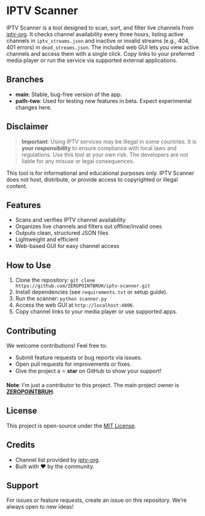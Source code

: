# IPTV Scanner

IPTV Scanner is a tool designed to scan, sort, and filter live channels from [iptv-org](https://github.com/iptv-org/iptv). It checks channel availability every three hours, listing active channels in `iptv_streams.json` and inactive or invalid streams (e.g., 404, 401 errors) in `dead_streams.json`. The included web GUI lets you view active channels and access them with a single click. Copy links to your preferred media player or run the service via supported external applications.

## Branches
- **main**: Stable, bug-free version of the app.
- **path-two**: Used for testing new features in beta. Expect experimental changes here.

## Disclaimer
> **Important**: Using IPTV services may be illegal in some countries. It is **your responsibility** to ensure compliance with local laws and regulations. Use this tool at your own risk. The developers are not liable for any misuse or legal consequences.

This tool is for informational and educational purposes only. IPTV Scanner does not host, distribute, or provide access to copyrighted or illegal content.

## Features
- Scans and verifies IPTV channel availability
- Organizes live channels and filters out offline/invalid ones
- Outputs clean, structured JSON files
- Lightweight and efficient
- Web-based GUI for easy channel access

## How to Use
1. Clone the repository: `git clone https://github.com/ZEROPOINTBRUH/iptv-scanner.git`
2. Install dependencies (see `requirements.txt` or setup guide).
3. Run the scanner: `python scanner.py`
4. Access the web GUI at `http://localhost:4006`.
5. Copy channel links to your media player or use supported apps.

## Contributing
We welcome contributions! Feel free to:
- Submit feature requests or bug reports via issues.
- Open pull requests for improvements or fixes.
- Give the project a ⭐ **star** on GitHub to show your support!

**Note**: I’m just a contributor to this project. The main project owner is **[ZEROPOINTBRUH](https://github.com/ZEROPOINTBRUH)**.

## License
This project is open-source under the [MIT License](LICENSE).

## Credits
- Channel list provided by [iptv-org](https://github.com/iptv-org/iptv).
- Built with ❤️ by the community.

## Support
For issues or feature requests, create an issue on this repository. We’re always open to new ideas!
